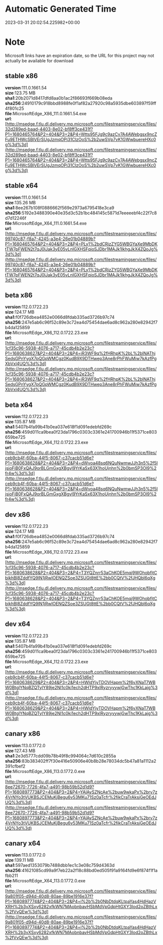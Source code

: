 # Automatic Generated Time
2023-03-31 20:02:54.225982+00:00

# Note
Microsoft links have an expiration date, so the URL for this project may not actually be available for download

## stable x86
**version**:111.0.1661.54  
**size**:123.75 MB  
**sha1**:20b2071d8417dfd8aa0b1ac2f86693f669b08eda  
**sha256**:24910179c918bbd8988fe0f1af82a27920c98a5935dbe603897f59ff4f801c25  
**file**:MicrosoftEdge_X86_111.0.1661.54.exe  
**url**:[http://msedge.f.tlu.dl.delivery.mp.microsoft.com/filestreamingservice/files/32d289ed-baad-4403-8e02-bf8ff3ce431f?P1=1680465764&P2=404&P3=2&P4=Wtts95FJg9c9azCv7A4AWebgsx9ncZFu9ETHWcSBlVErSUgJzmqOPj31ClzOoS%2b2uwSVp7vK1GWwbuereHXc0g%3d%3d](http://msedge.f.tlu.dl.delivery.mp.microsoft.com/filestreamingservice/files/32d289ed-baad-4403-8e02-bf8ff3ce431f?P1=1680465764&P2=404&P3=2&P4=Wtts95FJg9c9azCv7A4AWebgsx9ncZFu9ETHWcSBlVErSUgJzmqOPj31ClzOoS%2b2uwSVp7vK1GWwbuereHXc0g%3d%3d)  

## stable x64
**version**:111.0.1661.54  
**size**:135.26 MB  
**sha1**:8ee267b108f0886662f569e2973a6795418e3ca9  
**sha256**:5192e3488390e40e35d3c52b1bc484145c5871d7eeeeebf4c22f7c8d7d12246f  
**file**:MicrosoftEdge_X64_111.0.1661.54.exe  
**url**:[http://msedge.f.tlu.dl.delivery.mp.microsoft.com/filestreamingservice/files/99740c87-f8a7-4245-a3e4-26e01b04889b?P1=1680465764&P2=404&P3=2&P4=PLy1%2bdCRizZYG5WBGYaXe9MbDKtTW7pFWEN2t7qJ0lJak3yE05vLnIGXHSFqioSJDbr1MAJk1lkhgJkX4ZQoJg%3d%3d](http://msedge.f.tlu.dl.delivery.mp.microsoft.com/filestreamingservice/files/99740c87-f8a7-4245-a3e4-26e01b04889b?P1=1680465764&P2=404&P3=2&P4=PLy1%2bdCRizZYG5WBGYaXe9MbDKtTW7pFWEN2t7qJ0lJak3yE05vLnIGXHSFqioSJDbr1MAJk1lkhgJkX4ZQoJg%3d%3d)  

## beta x86
**version**:112.0.1722.23  
**size**:124.17 MB  
**sha1**:f0f726dbea4852e0066d8fdab335ad3726b97c74  
**sha256**:247e5ab6c96f52c89e3c72ea4d75454dae6ad8c962a280e82942f7b4da125859  
**file**:MicrosoftEdge_X86_112.0.1722.23.exe  
**url**:[http://msedge.f.tlu.dl.delivery.mp.microsoft.com/filestreamingservice/files/1cf35c96-5938-4076-a717-45cdb4b2e23c?P1=1680638627&P2=404&P3=2&P4=iR3WF9q%2fHRhpK%2bL%2blNAThjSedsGPnYygX7pQGpWMCgz0KudB9X9DTHwep3Ane8rPhFWuMiw7kAzfPgXbVxl4UQ%3d%3d](http://msedge.f.tlu.dl.delivery.mp.microsoft.com/filestreamingservice/files/1cf35c96-5938-4076-a717-45cdb4b2e23c?P1=1680638627&P2=404&P3=2&P4=iR3WF9q%2fHRhpK%2bL%2blNAThjSedsGPnYygX7pQGpWMCgz0KudB9X9DTHwep3Ane8rPhFWuMiw7kAzfPgXbVxl4UQ%3d%3d)  

## beta x64
**version**:112.0.1722.23  
**size**:135.87 MB  
**sha1**:5407b4fa99b41b0ea037e618f1d091edebfd269c  
**sha256**:459d011ca9bea0f23da1796c0303c3361e241700946b11f5371ce803659be725  
**file**:MicrosoftEdge_X64_112.0.1722.23.exe  
**url**:[http://msedge.f.tlu.dl.delivery.mp.microsoft.com/filestreamingservice/files/ceb9cb4f-60ba-44f5-8067-c37cacb51d6e?P1=1680638628&P2=404&P3=2&P4=dWvoa48sq6NQuNwmwJJh3n5%2f5IjsioFiB0FxQAJ9orBLGmGxgXBgyl9YrKaSx63X1hoUjnhn%2b0bmSP3Ol9%2fr4w%3d%3d](http://msedge.f.tlu.dl.delivery.mp.microsoft.com/filestreamingservice/files/ceb9cb4f-60ba-44f5-8067-c37cacb51d6e?P1=1680638628&P2=404&P3=2&P4=dWvoa48sq6NQuNwmwJJh3n5%2f5IjsioFiB0FxQAJ9orBLGmGxgXBgyl9YrKaSx63X1hoUjnhn%2b0bmSP3Ol9%2fr4w%3d%3d)  

## dev x86
**version**:112.0.1722.23  
**size**:124.17 MB  
**sha1**:f0f726dbea4852e0066d8fdab335ad3726b97c74  
**sha256**:247e5ab6c96f52c89e3c72ea4d75454dae6ad8c962a280e82942f7b4da125859  
**file**:MicrosoftEdge_X86_112.0.1722.23.exe  
**url**:[http://msedge.f.tlu.dl.delivery.mp.microsoft.com/filestreamingservice/files/1cf35c96-5938-4076-a717-45cdb4b2e23c?P1=1680638628&P2=404&P3=2&P4=T3YQZnrr53aChKOE5mqj9WOhobfjtCbikhBI8ZddfYQ9lN1jRwIOENQZSoe3ZSUGt8ttE%2bb0CQtV%2fJHQbl6qXg%3d%3d](http://msedge.f.tlu.dl.delivery.mp.microsoft.com/filestreamingservice/files/1cf35c96-5938-4076-a717-45cdb4b2e23c?P1=1680638628&P2=404&P3=2&P4=T3YQZnrr53aChKOE5mqj9WOhobfjtCbikhBI8ZddfYQ9lN1jRwIOENQZSoe3ZSUGt8ttE%2bb0CQtV%2fJHQbl6qXg%3d%3d)  

## dev x64
**version**:112.0.1722.23  
**size**:135.87 MB  
**sha1**:5407b4fa99b41b0ea037e618f1d091edebfd269c  
**sha256**:459d011ca9bea0f23da1796c0303c3361e241700946b11f5371ce803659be725  
**file**:MicrosoftEdge_X64_112.0.1722.23.exe  
**url**:[http://msedge.f.tlu.dl.delivery.mp.microsoft.com/filestreamingservice/files/ceb9cb4f-60ba-44f5-8067-c37cacb51d6e?P1=1680638629&P2=404&P3=2&P4=HWIdYjvTDOVHapm%2f6vXNaT7WBW0BtgIYNqBZQTyIY89je2Nl1c0ki1ech2dHTP9xIRyzryvywjGwThc1KkLajg%3d%3d](http://msedge.f.tlu.dl.delivery.mp.microsoft.com/filestreamingservice/files/ceb9cb4f-60ba-44f5-8067-c37cacb51d6e?P1=1680638629&P2=404&P3=2&P4=HWIdYjvTDOVHapm%2f6vXNaT7WBW0BtgIYNqBZQTyIY89je2Nl1c0ki1ech2dHTP9xIRyzryvywjGwThc1KkLajg%3d%3d)  

## canary x86
**version**:113.0.1772.0  
**size**:127.43 MB  
**sha1**:2e3d5777cdd09b78b49f8c994064c7d610c2855a  
**sha256**:83b383402ff7f30e416e50906e40b8b28e78034dc5b47a81a1112a2391cfbef2  
**file**:MicrosoftEdge_X86_113.0.1772.0.exe  
**url**:[http://msedge.f.tlu.dl.delivery.mp.microsoft.com/filestreamingservice/files/8ee72670-7726-4fa7-a491-98b59b52d1d9?P1=1680897773&P2=404&P3=2&P4=YAlAySZNcAe%2buw9wkaPx%2brv7z4VrNYo3tVUKBSJCEMuKjBegu6v53MKu71Sz0aTcfr%2fikCraTrAksjGeOEdJUQ%3d%3d](http://msedge.f.tlu.dl.delivery.mp.microsoft.com/filestreamingservice/files/8ee72670-7726-4fa7-a491-98b59b52d1d9?P1=1680897773&P2=404&P3=2&P4=YAlAySZNcAe%2buw9wkaPx%2brv7z4VrNYo3tVUKBSJCEMuKjBegu6v53MKu71Sz0aTcfr%2fikCraTrAksjGeOEdJUQ%3d%3d)  

## canary x64
**version**:113.0.1772.0  
**size**:139.11 MB  
**sha1**:597aed1353079b7488dbb1ec1c3e08c759d4363d  
**sha256**:41621085cd99a9f7eb22a2f18c88bd0ed505f91a9164fd9e6f874f1f1afbb211  
**file**:MicrosoftEdge_X64_113.0.1772.0.exe  
**url**:[http://msedge.f.tlu.dl.delivery.mp.microsoft.com/filestreamingservice/files/9a801f05-d94d-40d8-80ae-89be1916e37f?P1=1680897774&P2=404&P3=2&P4=i%2b%2b0NbDtdqKLtpaYas4HdHazVXRH%2b3vXSxy6282xfkWN7MAobnbavHSbMdVpGdpHtGXY3Iod2oZBthLx%2fVvQEw%3d%3d](http://msedge.f.tlu.dl.delivery.mp.microsoft.com/filestreamingservice/files/9a801f05-d94d-40d8-80ae-89be1916e37f?P1=1680897774&P2=404&P3=2&P4=i%2b%2b0NbDtdqKLtpaYas4HdHazVXRH%2b3vXSxy6282xfkWN7MAobnbavHSbMdVpGdpHtGXY3Iod2oZBthLx%2fVvQEw%3d%3d)  

